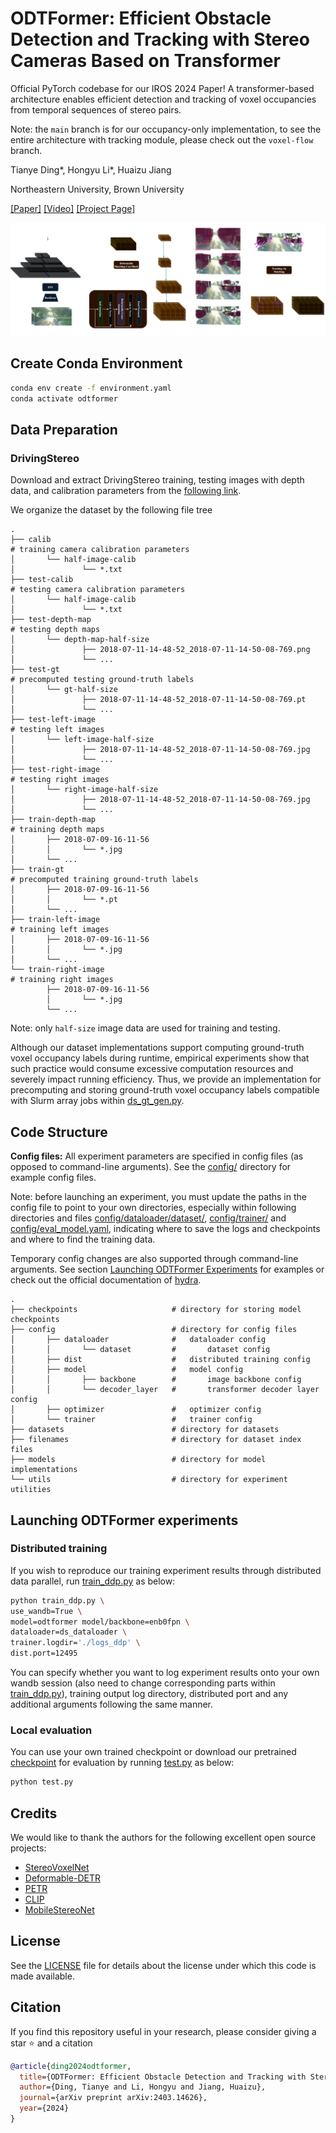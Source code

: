 # ODTFormer: Efficient Obstacle Detection and Tracking with Stereo Cameras Based on Transformer

Official PyTorch codebase for our IROS 2024 Paper! A transformer-based architecture enables efficient detection and 
tracking of voxel occupancies from temporal sequences of stereo pairs.

Note: the `main` branch is for our occupancy-only implementation, to see the entire architecture with tracking module,
please check out the `voxel-flow` branch.

Tianye Ding*, Hongyu Li*, Huaizu Jiang

Northeastern University, Brown University

[\[Paper\]](https://arxiv.org/abs/2403.14626)
[\[Video\]](https://youtu.be/zyVpXrjTBRI?si=OSZiEf9RoZAVgwMd)
[\[Project Page\]](https://jerrygcding.github.io/odtformer/)

![Architecture](./assets/architecture.png)

## Create Conda Environment

```bash
conda env create -f environment.yaml
conda activate odtformer
```

## Data Preparation
### DrivingStereo
Download and extract DrivingStereo training, testing images with depth data, and calibration parameters from the 
[following link](https://drivingstereo-dataset.github.io/).

We organize the dataset by the following file tree
```
.
├── calib                                                               # training camera calibration parameters
│       └── half-image-calib
│               └── *.txt
├── test-calib                                                          # testing camera calibration parameters
│       └── half-image-calib
│               └── *.txt
├── test-depth-map                                                      # testing depth maps
│       └── depth-map-half-size
│               ├── 2018-07-11-14-48-52_2018-07-11-14-50-08-769.png
│               └── ...
├── test-gt                                                             # precomputed testing ground-truth labels
│       └── gt-half-size
│               ├── 2018-07-11-14-48-52_2018-07-11-14-50-08-769.pt
│               └── ...
├── test-left-image                                                     # testing left images
│       └── left-image-half-size
│               ├── 2018-07-11-14-48-52_2018-07-11-14-50-08-769.jpg
│               └── ...
├── test-right-image                                                    # testing right images
│       └── right-image-half-size
│               ├── 2018-07-11-14-48-52_2018-07-11-14-50-08-769.jpg
│               └── ...
├── train-depth-map                                                     # training depth maps
│       ├── 2018-07-09-16-11-56
│       │       └── *.jpg
│       └── ...
├── train-gt                                                            # precomputed training ground-truth labels
│       ├── 2018-07-09-16-11-56
│       │       └── *.pt
│       └── ...
├── train-left-image                                                    # training left images
│       ├── 2018-07-09-16-11-56
│       │       └── *.jpg
│       └── ...
└── train-right-image                                                   # training right images
        ├── 2018-07-09-16-11-56
        │       └── *.jpg
        └── ...
```
Note: only `half-size` image data are used for training and testing.

Although our dataset implementations support computing ground-truth voxel occupancy labels during runtime, empirical 
experiments show that such practice would consume excessive computation resources and severely impact running 
efficiency.
Thus, we provide an implementation for precomputing and storing ground-truth voxel occupancy labels compatible with 
Slurm array jobs within [ds_gt_gen.py](ds_gt_gen.py).

## Code Structure
**Config files:**
All experiment parameters are specified in config files (as opposed to command-line arguments). See the 
[config/](config/) directory for example config files. 

Note: before launching an experiment, you must update the paths in the config file to point to your own directories, 
especially within following directories and files [config/dataloader/dataset/](config/dataloader/dataset/), 
[config/trainer/](config/trainer/) and [config/eval_model.yaml](config/eval_model.yaml), indicating where to save the 
logs and checkpoints and where to find the training data.

Temporary config changes are also supported through command-line arguments. See section 
[Launching ODTFormer Experiments](#launching-odtformer-experiments) for examples or check out the official documentation 
of [hydra](https://hydra.cc/docs/intro/).
```
.
├── checkpoints                     # directory for storing model checkpoints
├── config                          # directory for config files
│       ├── dataloader              #   dataloader config
│       │       └── dataset         #       dataset config
│       ├── dist                    #   distributed training config
│       ├── model                   #   model config
│       │       ├── backbone        #       image backbone config
│       │       └── decoder_layer   #       transformer decoder layer config
│       ├── optimizer               #   optimizer config
│       └── trainer                 #   trainer config
├── datasets                        # directory for datasets
├── filenames                       # directory for dataset index files
├── models                          # directory for model implementations
└── utils                           # directory for experiment utilities
```

## Launching ODTFormer experiments
### Distributed training
If you wish to reproduce our training experiment results through distributed data parallel, run 
[train_ddp.py](train_ddp.py) as below:
```bash
python train_ddp.py \
use_wandb=True \
model=odtformer model/backbone=enb0fpn \
dataloader=ds_dataloader \
trainer.logdir='./logs_ddp' \
dist.port=12495
```
You can specify whether you want to log experiment results onto your own wandb session (also need to change 
corresponding parts within [train_ddp.py](train_ddp.py)), training output log directory, distributed port and any 
additional arguments following the same manner.

### Local evaluation
You can use your own trained checkpoint or download our pretrained 
[checkpoint](https://drive.google.com/file/d/1INJNLer0PDHGf5aUsOjFLHpDtmLaPUMu/view?usp=sharing) for evaluation by 
running [test.py](test.py) as below:
```bash
python test.py
```

## Credits
We would like to thank the authors for the following excellent open source projects:
* [StereoVoxelNet](https://github.com/RIVeR-Lab/stereovoxelnet)
* [Deformable-DETR](https://github.com/fundamentalvision/Deformable-DETR)
* [PETR](https://github.com/megvii-research/PETR)
* [CLIP](https://github.com/openai/CLIP)
* [MobileStereoNet](https://github.com/cogsys-tuebingen/mobilestereonet)

## License
See the [LICENSE](LICENSE) file for details about the license under which this code is made available.

## Citation
If you find this repository useful in your research, please consider giving a star :star: and a citation
```bibtex
@article{ding2024odtformer,
  title={ODTFormer: Efficient Obstacle Detection and Tracking with Stereo Cameras Based on Transformer},
  author={Ding, Tianye and Li, Hongyu and Jiang, Huaizu},
  journal={arXiv preprint arXiv:2403.14626},
  year={2024}
}
```
